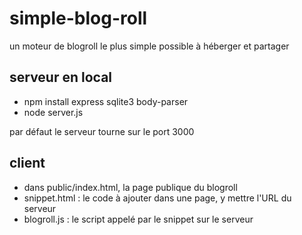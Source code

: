 # simple-blog-roll

un moteur de blogroll le plus simple possible à héberger et partager

## serveur en local

- npm install express sqlite3 body-parser
- node server.js

par défaut le serveur tourne sur le port 3000

## client

- dans public/index.html, la page publique du blogroll
- snippet.html : le code à ajouter dans une page, y mettre l'URL du serveur
- blogroll.js : le script appelé par le snippet sur le serveur
